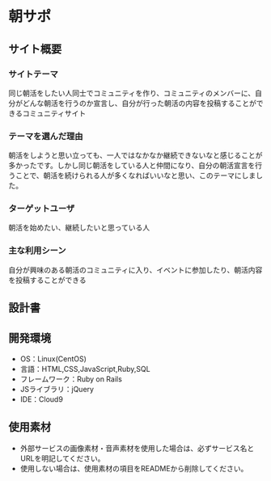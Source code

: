 # 朝サポ

## サイト概要
### サイトテーマ
同じ朝活をしたい人同士でコミュニティを作り、コミュニティのメンバーに、自分がどんな朝活を行うのか宣言し、自分が行った朝活の内容を投稿することができるコミュニティサイト

### テーマを選んだ理由
朝活をしようと思い立っても、一人ではなかなか継続できないなと感じることが多かったです。しかし同じ朝活をしている人と仲間になり、自分の朝活宣言を行うことで、朝活を続けられる人が多くなればいいなと思い、このテーマにしました。

### ターゲットユーザ
朝活を始めたい、継続したいと思っている人

### 主な利用シーン
自分が興味のある朝活のコミュニティに入り、イベントに参加したり、朝活内容を投稿することができる

## 設計書


## 開発環境
- OS：Linux(CentOS)
- 言語：HTML,CSS,JavaScript,Ruby,SQL
- フレームワーク：Ruby on Rails
- JSライブラリ：jQuery
- IDE：Cloud9

## 使用素材
- 外部サービスの画像素材・音声素材を使用した場合は、必ずサービス名とURLを明記してください。
- 使用しない場合は、使用素材の項目をREADMEから削除してください。
